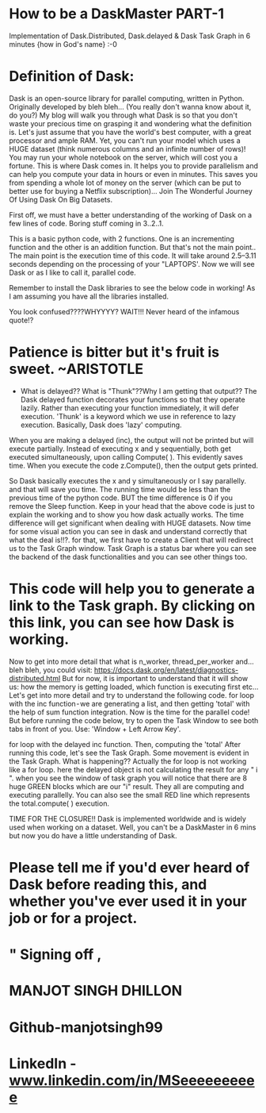 # How to be a DaskMaster PART-1

Implementation of Dask.Distributed, Dask.delayed & Dask Task Graph in 6 minutes {how in God's name} :-0

# Definition of Dask:

Dask is an open-source library for parallel computing, written in Python. Originally developed by bleh bleh… (You really don't wanna know about it, do you?)
My blog will walk you through what Dask is so that you don't waste your precious time on grasping it and wondering what the definition is.
Let's just assume that you have the world's best computer, with a great processor and ample RAM. Yet, you can't run your model which uses a HUGE dataset (think numerous columns and an infinite number of rows)! You may run your whole notebook on the server, which will cost you a fortune.
This is where Dask comes in. It helps you to provide parallelism and can help you compute your data in hours or even in minutes. This saves you from spending a whole lot of money on the server (which can be put to better use for buying a Netflix subscription)…
Join The Wonderful Journey Of Using Dask On Big Datasets.

First off, we must have a better understanding of the working of Dask on a few lines of code. Boring stuff coming in 3..2..1.



This is a basic python code, with 2 functions. One is an incrementing function and the other is an addition function. But that's not the main point..
The main point is the execution time of this code. It will take around 2.5–3.11 seconds depending on the processing of your "LAPTOPS'.
Now we will see Dask or as I like to call it, parallel code.


Remember to install the Dask libraries to see the below code in working! As I am assuming you have all the libraries installed.



You look confused????WHYYYY? WAIT!!!
Never heard of the infamous quote!?

# Patience is bitter but it's fruit is sweet. ~ARISTOTLE


* What is delayed?? What is "Thunk"??Why I am getting that output??
The Dask delayed function decorates your functions so that they operate lazily. Rather than executing your function immediately, it will defer execution.
'Thunk' is a keyword which we use in reference to lazy execution. Basically, Dask does 'lazy' computing.

When you are making a delayed (inc), the output will not be printed but will execute partially. Instead of executing x and y sequentially, both get executed simultaneously, upon calling Compute( ). This evidently saves time. When you execute the code z.Compute(), then the output gets printed.



So Dask basically executes the x and y simultaneously or I say parallelly. and that will save you time. The running time would be less than the previous time of the python code.
BUT the time difference is 0 if you remove the Sleep function.
Keep in your head that the above code is just to explain the working and to show you how dask actually works. The time difference will get significant when dealing with HUGE datasets.
Now time for some visual action you can see in dask and understand correctly that what the deal is!!?.
for that, we first have to create a Client that will redirect us to the Task Graph window. Task Graph is a status bar where you can see the backend of the dask functionalities and you can see other things too.



# This code will help you to generate a link to the Task graph. By clicking on this link, you can see how Dask is working.
Now to get into more detail that what is n_worker, thread_per_worker and…bleh bleh, you could visit:
https://docs.dask.org/en/latest/diagnostics-distributed.html
But for now, it is important to understand that it will show us: how the memory is getting loaded, which function is executing first etc…
Let's get into more detail and try to understand the following code.
for loop with the inc function - we are generating a list, and then getting 'total' with the help of sum function integration.
Now is the time for the parallel code! But before running the code below, try to open the Task Window to see both tabs in front of you. Use: 'Window + Left Arrow Key'.



for loop with the delayed inc function. Then, computing the 'total'
After running this code, let's see the Task Graph. Some movement is evident in the Task Graph.
What is happening??
Actually the for loop is not working like a for loop. here the delayed object is not calculating the result for any " i ". when you see the window of task graph you will notice that there are 8 huge GREEN blocks which are our "i" result. They all are computing and executing parallelly. You can also see the small RED line which represents the total.compute( ) execution.




TIME FOR THE CLOSURE!!
Dask is implemented worldwide and is widely used when working on a dataset. Well, you can't be a DaskMaster in 6 mins but now you do have a little understanding of Dask.
# Please tell me if you'd ever heard of Dask before reading this, and whether you've ever used it in your job or for a project.
# " Signing off ,
# MANJOT SINGH DHILLON
# Github-manjotsingh99
# LinkedIn -www.linkedin.com/in/MSeeeeeeeeee
